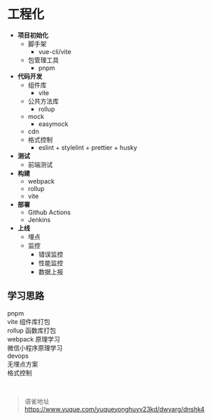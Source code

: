 # 工程化
- **项目初始化**
  - 脚手架
    - vue-cli/vite
  - 包管理工具
    - pnpm
- **代码开发**
  - 组件库
    - vite
  - 公共方法库
    - rollup
  - mock
    - easymock
  - cdn
  - 格式控制
    - eslint + stylelint + prettier + husky
- **测试**
  - 前端测试
- **构建**
  - webpack
  - rollup
  - vite
- **部署**
  - Github Actions
  - Jenkins
- **上线**
  - 埋点
  - 监控
    - 错误监控
    - 性能监控
    - 数据上报

## 学习思路

pnpm  
vite 组件库打包  
rollup 函数库打包  
webpack 原理学习  
微信小程序原理学习  
devops  
无埋点方案  
格式控制

<br>
  
> 语雀地址 https://www.yuque.com/yuqueyonghuyv23kd/dwvarg/dnshk4